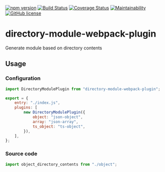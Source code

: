 [![npm version](https://badge.fury.io/js/directory-module-webpack-plugin.svg)](https://badge.fury.io/js/directory-module-webpack-plugin)
[![Build Status](https://travis-ci.org/Perlmint/directory-module-webpack-plugin.svg?branch=master)](https://travis-ci.org/Perlmint/directory-module-webpack-plugin)
[![Coverage Status](https://coveralls.io/repos/github/Perlmint/directory-module-webpack-plugin/badge.svg?branch=master)](https://coveralls.io/github/Perlmint/directory-module-webpack-plugin?branch=master)
[![Maintainability](https://api.codeclimate.com/v1/badges/79466958384dd05c69d3/maintainability)](https://codeclimate.com/github/Perlmint/directory-module-webpack-plugin/maintainability)
[![GitHub license](https://img.shields.io/github/license/Perlmint/directory-module-webpack-plugin.svg)](https://github.com/Perlmint/directory-module-webpack-plugin/blob/master/LICENSE)

# directory-module-webpack-plugin
Generate module based on directory contents

## Usage

### Configuration
```javascript
import DirectoryModulePlugin from "directory-module-webpack-plugin";

export = {
    entry: "./index.js",
    plugins: [
        new DirectoryModulePlugin({
            object: "json-object",
            array: "json-array",
            ts_object: "ts-object",
        }),
    ],
};
```

### Source code
```javascript
import object_directory_contents from "./object";
```
